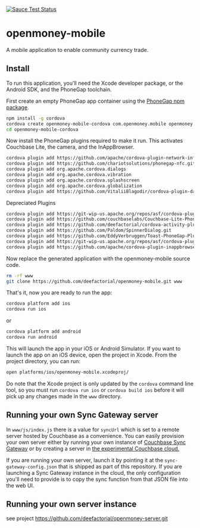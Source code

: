 [![Sauce Test Status](https://saucelabs.com/browser-matrix/deefactorial.svg)](https://saucelabs.com/u/deefactorial)

# openmoney-mobile

A mobile application to enable community currency trade.

## Install

To run this application, you'll need the Xcode developer package, or the Android SDK, and the PhoneGap toolchain.

First create an empty PhoneGap app container using the [PhoneGap npm package](https://npmjs.org/package/phonegap).


```sh
npm install -g cordova
cordova create openmoney-mobile-cordova com.openmoney.mobile openmoney
cd openmoney-mobile-cordova
```

Now install the PhoneGap plugins required to make it run. This activates Couchbase Lite, the camera, and the InAppBrowser.

```sh
cordova plugin add https://github.com/apache/cordova-plugin-network-information.git
cordova plugin add https://github.com/chariotsolutions/phonegap-nfc.git
cordova plugin add org.apache.cordova.dialogs
cordova plugin add org.apache.cordova.vibration
cordova plugin add org.apache.cordova.splashscreen
cordova plugin add org.apache.cordova.globalization
cordova plugin add https://github.com/VitaliiBlagodir/cordova-plugin-datepicker.git
```

Depreciated Plugins

```sh
cordova plugin add https://git-wip-us.apache.org/repos/asf/cordova-plugin-network-information.git
cordova plugin add https://github.com/couchbaselabs/Couchbase-Lite-PhoneGap-Plugin.git
cordova plugin add https://github.com/deefactorial/cordova-activity-plugin.git
cordova plugin add https://github.com/Paldom/SpinnerDialog.git
cordova plugin add https://github.com/EddyVerbruggen/Toast-PhoneGap-Plugin.git
cordova plugin add https://git-wip-us.apache.org/repos/asf/cordova-plugin-camera.git
cordova plugin add https://github.com/apache/cordova-plugin-inappbrowser.git
```

Now replace the generated application with the openmoney-mobile source code.

```sh
rm -rf www
git clone https://github.com/deefactorial/openmoney-mobile.git www
```

That's it, now you are ready to run the app:

```sh
cordova platform add ios
cordova run ios
```

or

```sh
cordova platform add android
cordova run android
```

This will launch the app in your iOS or Android Simulator. If you want to launch the app on an iOS device, open the project in Xcode. From the project directory, you can run:

```sh
open platforms/ios/openmoney-mobile.xcodeproj/
```

Do note that the Xcode project is only updated by the `cordova` command line tool, so you must run `cordova run ios` or `cordova build ios` before it will pick up any changes made in the `www` directory.

## Running your own Sync Gateway server

In `www/js/index.js` there is a value for `syncUrl` which is set to a remote server hosted by Couchbase as a convenience. You can easily provision your own server either by running your own instance of [Couchbase Sync Gateway](https://github.com/couchbase/sync_gateway) or by creating a server in [the experimental Couchbase cloud.](http://console.couchbasecloud.com/)

If you are running your own server, launch it by pointing it at the `sync-gateway-config.json` that is shipped as part of this repository. If you are launching a Sync Gateway instance in the cloud, the only configuration you'll need to provide is to copy the sync function from that JSON file into the web UI.

## Running your own server instance

see project
https://github.com/deefactorial/openmoney-server.git

